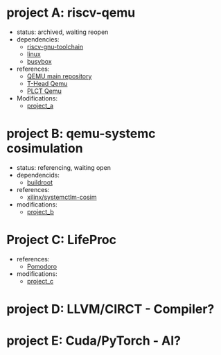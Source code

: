 # project A: riscv-qemu
  - status: archived, waiting reopen
  - dependencies:
    - [riscv-gnu-toolchain](https://github.com/riscv-collab/riscv-gnu-toolchain)
    - [linux](https://github.com/torvalds/linux.git)
    - [busybox](https://git.busybox.net/busybox)
  - references:
    - [QEMU main repository](https://gitlab.com/qemu-project/qemu)
    - [T-Head Qemu](https://github.com/T-head-Semi/qemu)
    - [PLCT Qemu](https://github.com/plctlab/plct-qemu)
  - Modifications:
    - [project_a](https://github.com/lazyoung/project_a)

# project B: qemu-systemc cosimulation
  - status: referencing, waiting open
  - dependencids:
    - [buildroot](https://github.com/buildroot/buildroot)
  - references:
    - [xilinx/systemctlm-cosim](https://github.com/Xilinx/systemctlm-cosim-demo)
  - modifications:
    - [project_b](https://github.com/lazyoung/project_b)

# Project C: LifeProc
  - references:
    - [Pomodoro](https://github.com/shengyuan-lu/PomodoroCat)
  - modifications:
    - [project_c](https://github.com/lazyoung/project_b)

# project D: LLVM/CIRCT - Compiler?
# project E: Cuda/PyTorch - AI?


